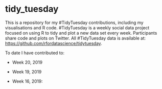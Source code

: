 # tidy_tuesday
This is a repository for my #TidyTuesday contributions, including my visualisations and R code. #TidyTuesday is a weekly social data project focused on using R to tidy and plot a new data set every week. Participants share code and plots on Twitter. All #TidyTuesday data is available at: https://github.com/rfordatascience/tidytuesday.

To date I have contributed to:

- Week 20, 2019

- Week 19, 2019

- Week 16, 2019: 


